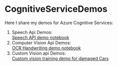 # CognitiveServiceDemos
Here I share my demos for Azure Cognitive Services:

1. Speech Api Demos:  
   [Speech API demo notebook](./Speech_API_demo_notebook.ipynb)
2. Computer Vision Api Demos:  
   [OCR Handwriting demo notebook](./OCR_handwriting.ipynb)
3. Custom Vision api Demos:  
   [Custom vision training demo for damaged Cars](./CustomVisionCarDemo/README.md)
  
